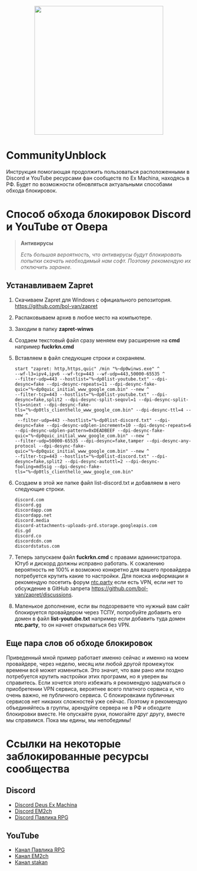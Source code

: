 <p align="center">
<a href="https://discord.gg/jZHxYdF"><img src="https://user-images.githubusercontent.com/79088546/174318753-aa4f938f-b7a5-49c0-b1cd-fc73b75080f7.png" width="350"/></a>
</p>

# CommunityUnblock

Инструкция помогающая продолжить пользоваться расположенными в Discord и YouTube ресурсами фан сообществ по Ex Machina, находясь в РФ.
Будет по возможности обновляться актуальными способами обхода блокировок.

# Способ обхода блокировок Discord и YouTube от Овера

> **Антивирусы**
>
> *Есть большая вероятность, что антивирусы будут блокировать попытки скачать необходимый нам софт. Поэтому рекомендую их отключить заранее.*

## Устанавливаем Zapret

1. Скачиваем Zapret для Windows с официального репозитория. [<https://github.com/bol-van/zapret>](https://github.com/bol-van/zapret-win-bundle/archive/refs/heads/master.zip)
2. Распаковываем архив в любое место на компьютере.
3. Заходим в папку **zapret-winws**
4. Создаем текстовый файл сразу меняем ему расширение на **cmd** например **fuckrkn.cmd**
5. Вставляем в файл следующие строки и сохраняем.

    ```text
    start "zapret: http,https,quic" /min "%~dp0winws.exe" ^
    --wf-l3=ipv4,ipv6 --wf-tcp=443 --wf-udp=443,50000-65535 ^
    --filter-udp=443 --hostlist="%~dp0list-youtube.txt" --dpi-desync=fake --dpi-desync-repeats=11 --dpi-desync-fake-quic="%~dp0quic_initial_www_google_com.bin" --new ^
    --filter-tcp=443 --hostlist="%~dp0list-youtube.txt" --dpi-desync=fake,split2 --dpi-desync-split-seqovl=1 --dpi-desync-split-tls=sniext --dpi-desync-fake-tls="%~dp0tls_clienthello_www_google_com.bin" --dpi-desync-ttl=4 --new ^
     --filter-udp=443 --hostlist="%~dp0list-discord.txt" --dpi-desync=fake --dpi-desync-udplen-increment=10 --dpi-desync-repeats=6 --dpi-desync-udplen-pattern=0xDEADBEEF --dpi-desync-fake-quic="%~dp0quic_initial_www_google_com.bin" --new ^
    --filter-udp=50000-65535 --dpi-desync=fake,tamper --dpi-desync-any-protocol --dpi-desync-fake-quic="%~dp0quic_initial_www_google_com.bin" --new ^
    --filter-tcp=443 --hostlist="%~dp0list-discord.txt" --dpi-desync=fake,split2 --dpi-desync-autottl=2 --dpi-desync-fooling=md5sig --dpi-desync-fake-tls="%~dp0tls_clienthello_www_google_com.bin"
    ```

6. Создаем в этой же папке файл list-discord.txt и добавляем в него следующие строки.

    ```text
    discord.com
    discord.gg
    discordapp.com
    discordapp.net
    discord.media
    discord-attachments-uploads-prd.storage.googleapis.com
    dis.gd
    discord.co
    discordcdn.com
    discordstatus.com
    ```

7. Теперь запускаем файл **fuckrkn.cmd** с правами администратора. Ютуб и дискорд должны исправно работать. К сожалению вероятность не 100% и возможно конкретно для вашего провайдера потребуется крутить какие то настройки. Для поиска информации я рекомендую посетить форум [ntc.party](https://ntc.party/) если есть VPN, если нет то обсуждение в GitHub запрета <https://github.com/bol-van/zapret/discussions>.

8. Маленькое дополнение, если вы подозреваете что нужный вам сайт блокируется провайдером через ТСПУ, попробуйте добавить его домен в файл **list-youtube.txt** например если добавить туда домен **ntc.party**, то он начнет открываться без VPN.

## Еще пара слов об обходе блокировок

Приведенный мной пример работает именно сейчас и именно на моем провайдере, через неделю, месяц или любой другой промежуток времени всё может измениться. Это значит, что вам рано или поздно потребуется крутить настройки этих программ, но я уверен вы справитесь. Если хочется этого избежать я рекомендую задуматься о приобретении VPN сервиса, вероятнее всего платного сервиса и, что очень важно, не публичного сервиса. С блокировками публичных сервисов нет никаких сложностей уже сейчас. Поэтому я рекомендую объединяйтесь в группы, арендуйте сервера не в РФ и обходите блокировки вместе. Не опускайте руки, помогайте друг другу, вместе мы справимся. Пока мы едины, мы непобедимы!

# Ссылки на некоторые заблокированные ресурсы сообщества

## Discord

* [Discord Deus Ex Machina](https://discord.gg/nq6BsRk)
* [Discord EM2ch](https://discord.gg/AzZQsgDJaD)
* [Discord Павлика RPG](https://discord.gg/6bMzuw793M)

## YouTube

* [Канал Павлика RPG](https://youtube.com/c/rpggameland)
* [Канал EM2ch](https://www.youtube.com/@em2ch)
* [Канал stakan](https://www.youtube.com/@stakanyash)
